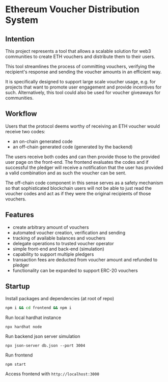 # Ethereum Voucher Distribution System

## Intention
This project represents a tool that allows a scalable solution for web3 communities to create ETH vouchers and distribute them to their users.

This tool streamlines the process of committing vouchers, verifying the recipient's response and sending the voucher amounts in an efficient way.

It is specifically designed to support large scale voucher usage, e.g. for projects that want to promote user engagement and provide incentives for such.
Alternatively, this tool could also be used for voucher giveaways for communities.

## Workflow
Users that the protocol deems worthy of receiving an ETH voucher would receive two codes:

- an on-chain generated code
- an off-chain generated code (generated by the backend)

The users receive both codes and can then provide those to the provided user page on the front-end. The frontend evaluates the codes and if successful the pledger will receive a notification that the user has provided a valid combination and as such the voucher can be sent.

The off-chain code component in this sense serves as a safety mechanism so that sophisticated blockchain users will not be able to just read the voucher codes and act as if they were the original recipients of those vouchers.

## Features

- create arbitrary amount of vouchers
- automated voucher creation, verification and sending
- tracking of available balances and vouchers
- delegate operations to trusted voucher operator
- simple front-end and back-end (simulation)
- capability to support multiple pledgers
- transaction fees are deducted from voucher amount and refunded to pledger
- functionality can be expanded to support ERC-20 vouchers


## Startup

Install packages and dependencies (at root of repo)

```bash
npm i && cd frontend && npm i
```

Run local hardhat instance

```shell
npx hardhat node
```

Run backend json server simulation

```shell
npx json-server db.json --port 3004
```

Run frontend

```shell
npm start
```

Access frontend with `http://localhost:3000`
